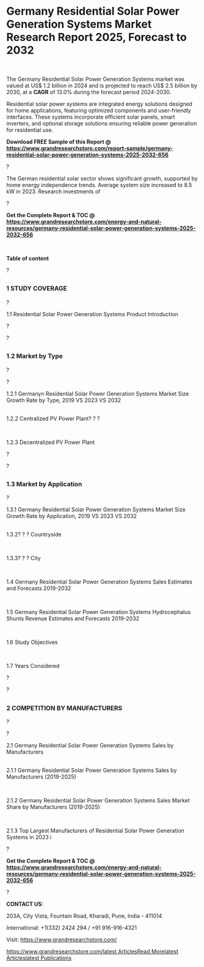 <h1>Germany Residential Solar Power Generation Systems Market Research Report 2025, Forecast to 2032</h1><br/><p>The Germany Residential Solar Power Generation Systems market was valued at US$ 1.2 billion in 2024 and is projected to reach US$ 2.5 billion by 2030, at a <strong>CAGR</strong> of 13.0% during the forecast period 2024-2030.</p>
 
 
 
 <p>Residential solar power systems are integrated energy solutions designed for home applications, featuring optimized components and user-friendly interfaces. These systems incorporate efficient solar panels, smart inverters, and optional storage solutions ensuring reliable power generation for residential use.</p>
 
 
 
 <div><b>Download FREE Sample of this Report @ <a href="https://www.grandresearchstore.com/report-sample/germany-residential-solar-power-generation-systems-2025-2032-656">https://www.grandresearchstore.com/report-sample/germany-residential-solar-power-generation-systems-2025-2032-656</a></b></div>
 
 
 
 <p>? </p>
 
 
 
 <p>The German residential solar sector shows significant growth, supported by home energy independence trends. Average system size increased to 8.5 kW in 2023. Research investments of</p>
 
 
 
 <p>? </p>
 
 
 
 <div><b>Get the Complete Report & TOC @ <a href="https://www.grandresearchstore.com/energy-and-natural-resources/germany-residential-solar-power-generation-systems-2025-2032-656">https://www.grandresearchstore.com/energy-and-natural-resources/germany-residential-solar-power-generation-systems-2025-2032-656</a></b></div>
 
 
 
 <p><br />
 
 <b>Table of content</b></p>
 
 
 
 <p>? </p>
 
 
 
 <h2><span style="font-size:16px"><strong>1 STUDY COVERAGE</strong></span></h2>
 
 
 
 <p>? </p>
 
 
 
 <p>1.1 Residential Solar Power Generation Systems Product Introduction</p>
 
 
 
 <p>? </p>
 
 
 
 <p>? </p>
 
 
 
 <h2><span style="font-size:16px"><strong>1.2 Market by Type</strong></span></h2>
 
 
 
 <p>? </p>
 
 
 
 <p>? </p>
 
 
 
 <p>1.2.1 Germanyn Residential Solar Power Generation Systems Market Size Growth Rate by Type, 2019 VS 2023 VS 2032<br />
 
 <br />
 
 1.2.2 Centralized PV Power Plant? ? ? <br />
 
 <br />
 
 1.2.3 Decentralized PV Power Plant<br />
 
 ? </p>
 
 
 
 <p>? </p>
 
 
 
 <h2><span style="font-size:16px"><strong>1.3 Market by Application</strong></span></h2>
 
 
 
 <p>? </p>
 
 
 
 <p>1.3.1 Germany Residential Solar Power Generation Systems Market Size Growth Rate by Application, 2019 VS 2023 VS 2032<br />
 
 <br />
 
 1.3.2? ? ? Countryside<br />
 
 <br />
 
 1.3.3? ? ? City<br />
 
 <br />
 
 1.4 Germany Residential Solar Power Generation Systems Sales Estimates and Forecasts 2019-2032<br />
 
 <br />
 
 1.5 Germany Residential Solar Power Generation Systems Hydrocephalus Shunts Revenue Estimates and Forecasts 2019-2032<br />
 
 <br />
 
 1.6 Study Objectives<br />
 
 <br />
 
 1.7 Years Considered</p>
 
 
 
 <p>? </p>
 
 
 
 <p>? </p>
 
 
 
 <h2><span style="font-size:16px"><strong>2 COMPETITION BY MANUFACTURERS</strong></span></h2>
 
 
 
 <p>? </p>
 
 
 
 <p>? </p>
 
 
 
 <p>2.1 Germany Residential Solar Power Generation Systems Sales by Manufacturers<br />
 
 <br />
 
 2.1.1 Germany Residential Solar Power Generation Systems Sales by Manufacturers (2019-2025)<br />
 
 <br />
 
 2.1.2 Germany Residential Solar Power Generation Systems Sales Market Share by Manufacturers (2019-2025)<br />
 
 <br />
 
 2.1.3 Top Largest Manufacturers of Residential Solar Power Generation Systems in 2023 i</p>
 
 
 
 <p>? </p>
 
 
 
 <div><b>Get the Complete Report & TOC @ <a href="https://www.grandresearchstore.com/energy-and-natural-resources/germany-residential-solar-power-generation-systems-2025-2032-656">https://www.grandresearchstore.com/energy-and-natural-resources/germany-residential-solar-power-generation-systems-2025-2032-656</a></b></div>
 
 
 
 <p>? </p>
 
 
 
 <p><b>CONTACT US:</b><br />
 
 203A, City Vista, Fountain Road, Kharadi, Pune, India - 411014<br />
 
 International: +1(332) 2424 294 / +91 916-916-4321<br />
 
 Visit: <a href="https://www.grandresearchstore.com/">https://www.grandresearchstore.com/</a><br />
 
 <a href="https://gyeongbokgung.com">https://www.grandresearchstore.com/</a><a href="https://hallyeomaritime.com">latest Articles</a><a href="https://jingwansa.com">Read More</a><a href="https://nguoiviet.jp/">latest Articles</a><a href="https://www.intelmarketresearch.com/">latest Publications</a></p>